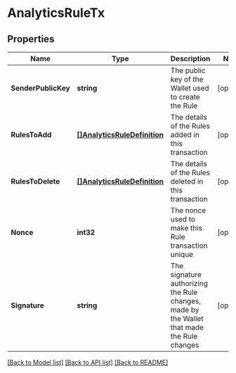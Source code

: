 # AnalyticsRuleTx

## Properties
Name | Type | Description | Notes
------------ | ------------- | ------------- | -------------
**SenderPublicKey** | **string** | The public key of the Wallet used to create the Rule | [optional] 
**RulesToAdd** | [**[]AnalyticsRuleDefinition**](AnalyticsRuleDefinition.md) | The details of the Rules added in this transaction | [optional] 
**RulesToDelete** | [**[]AnalyticsRuleDefinition**](AnalyticsRuleDefinition.md) | The details of the Rules deleted in this transaction | [optional] 
**Nonce** | **int32** | The nonce used to make this Rule transaction unique | [optional] 
**Signature** | **string** | The signature authorizing the Rule changes, made by the Wallet that made the Rule changes | [optional] 

[[Back to Model list]](../README.md#documentation-for-models) [[Back to API list]](../README.md#documentation-for-api-endpoints) [[Back to README]](../README.md)


